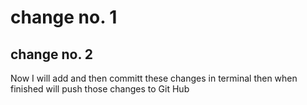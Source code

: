 # change no. 1
## change no. 2
Now I will add and then committ these changes in terminal
then when finished will push those changes to Git Hub
